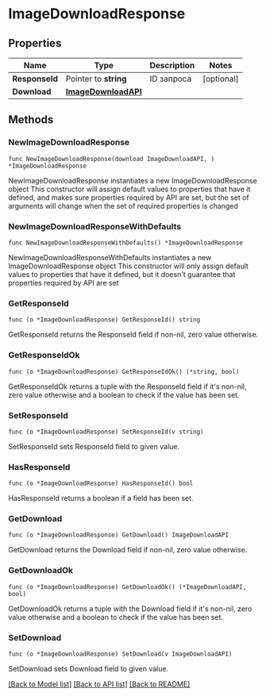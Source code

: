 # ImageDownloadResponse

## Properties

Name | Type | Description | Notes
------------ | ------------- | ------------- | -------------
**ResponseId** | Pointer to **string** | ID запроса | [optional] 
**Download** | [**ImageDownloadAPI**](ImageDownloadAPI.md) |  | 

## Methods

### NewImageDownloadResponse

`func NewImageDownloadResponse(download ImageDownloadAPI, ) *ImageDownloadResponse`

NewImageDownloadResponse instantiates a new ImageDownloadResponse object
This constructor will assign default values to properties that have it defined,
and makes sure properties required by API are set, but the set of arguments
will change when the set of required properties is changed

### NewImageDownloadResponseWithDefaults

`func NewImageDownloadResponseWithDefaults() *ImageDownloadResponse`

NewImageDownloadResponseWithDefaults instantiates a new ImageDownloadResponse object
This constructor will only assign default values to properties that have it defined,
but it doesn't guarantee that properties required by API are set

### GetResponseId

`func (o *ImageDownloadResponse) GetResponseId() string`

GetResponseId returns the ResponseId field if non-nil, zero value otherwise.

### GetResponseIdOk

`func (o *ImageDownloadResponse) GetResponseIdOk() (*string, bool)`

GetResponseIdOk returns a tuple with the ResponseId field if it's non-nil, zero value otherwise
and a boolean to check if the value has been set.

### SetResponseId

`func (o *ImageDownloadResponse) SetResponseId(v string)`

SetResponseId sets ResponseId field to given value.

### HasResponseId

`func (o *ImageDownloadResponse) HasResponseId() bool`

HasResponseId returns a boolean if a field has been set.

### GetDownload

`func (o *ImageDownloadResponse) GetDownload() ImageDownloadAPI`

GetDownload returns the Download field if non-nil, zero value otherwise.

### GetDownloadOk

`func (o *ImageDownloadResponse) GetDownloadOk() (*ImageDownloadAPI, bool)`

GetDownloadOk returns a tuple with the Download field if it's non-nil, zero value otherwise
and a boolean to check if the value has been set.

### SetDownload

`func (o *ImageDownloadResponse) SetDownload(v ImageDownloadAPI)`

SetDownload sets Download field to given value.



[[Back to Model list]](../README.md#documentation-for-models) [[Back to API list]](../README.md#documentation-for-api-endpoints) [[Back to README]](../README.md)


